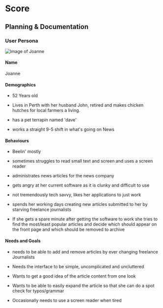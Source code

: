 # Score
## Planning & Documentation
### User Persona

![Image of Joanne](https://i.pinimg.com/originals/b0/cb/1a/b0cb1ae54932375498029a22086d6d4c.jpg "Image of Joanne")


#### Name

Joanne

#### Demographics

* 52 Years old

* Lives in Perth with her husband John, retired and makes chicken hutches for local farmers a living.

* has a pet terrapin named 'dave'

* works a straight 9-5 shift in what's going on News


#### Behaviours

* Beelin' mostly

* sometimes struggles to read small text and screen and uses a screen reader

* administrates news articles for the news company

* gets angry at her current software as it is clunky and difficult to use

* not tremendously tech savvy, likes her applications to just work

* spends her working days creating new articles submitted to her by starving freelance journalists

* If she gets a spare minute after getting the software to work she tries to find the most/least popular articles and decide which should appear on the front page and which should be removed to archive


#### Needs and Goals

* needs to be able to add and remove articles by ever changing freelance Journalists

* Needs the interface to be simple, uncomplicated and uncluttered

* Wants to get a good idea of the article content from one look

* Wants to be able to easily expand the article so that she can do a spot check for typos/grammar

* Occasionally needs to use a screen reader when tired

